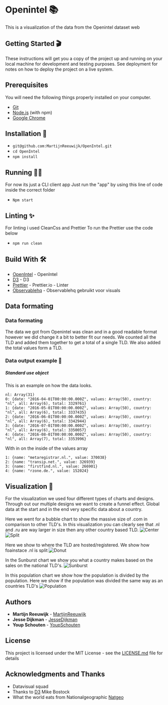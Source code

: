 # Openintel 📚

This is a visualization of the data from the Openintel dataset web



## Getting Started 🎬

These instructions will get you a copy of the project up and running on your local machine for development and testing purposes. See deployment for notes on how to deploy the project on a live system.

## Prerequisites

You will need the following things properly installed on your computer.

-   [Git](https://git-scm.com/)
-   [Node.js](https://nodejs.org/) (with npm)
-   [Google Chrome](https://google.com/chrome/)

## Installation 💾

-   `git@github.com:MartijnReeuwijk/OpenIntel.git`
-   `cd OpenIntel`
-   `npm install`

## Running 🏃‍♂️

For now its just a CLI client app
Just run the "app" by using this line of code inside the correct folder

-   `Npm start`

## Linting ✨

For linting i used CleanCss and Prettier
To run the Prettier use the code below

-   `npm run clean`

## Build With 🛠️

-   [OpenIntel](https://openintel.nl/) - OpenIntel
-   [D3](https://d3js.org/) - D3
-   [Prettier](https://prettier.io/docs/en/options.html) - Prettier.io - Linter
-   [Observablehq](https://beta.observablehq.com) - Observablehq gebruikt voor visuals

## Data formating

### Data formating

The data we got from Openintel was clean and in a good readable format however we did change it a bit to better fit our needs.
We counted all the TLD and added them together to get a total of a single TLD. We also added the total values form a TLD.

### Data output example 📝
##### Standard use object
This is an example on how the data looks.
```
nl: Array(31)
0: {date: "2016-04-01T00:00:00.000Z", values: Array(50), country: "nl", all: Array(6), total: 3329761}
1: {date: "2016-05-01T00:00:00.000Z", values: Array(50), country: "nl", all: Array(6), total: 3337435}
2: {date: "2016-06-01T00:00:00.000Z", values: Array(50), country: "nl", all: Array(6), total: 3342944}
3: {date: "2016-07-01T00:00:00.000Z", values: Array(50), country: "nl", all: Array(6), total: 3350057}
4: {date: "2016-08-01T00:00:00.000Z", values: Array(50), country: "nl", all: Array(7), total: 3353996}
```
With in on the inside of the values array
```
1: {name: "metaregistrar.nl.", value: 370038}
2: {name: "transip.net.", value: 326939}
3: {name: "firstfind.nl.", value: 266901}
4: {name: "rzone.de.", value: 152024}
```

## Visualization 👀
For the visualization we used four different types of charts and designs. Through out our multiple designs we want to create a funnel effect. Global data at the start and in the end very specific data about a country.

Here we went for a bubble chart to show the massive size of .com in comparison to other TLD's.
In this visualization you can clearly see that .nl and .ru are way larger in size then any other country based TLD.
![Center](https://github.com/MartijnReeuwijk/frontend-data/blob/master/assets/img/drawingone.jpg)
![Split](https://github.com/MartijnReeuwijk/frontend-data/blob/master/assets/img/drawingone.jpg)

Here we show to where the TLD are hosted/registered.
We show how foainstace .nl is split
![Donut](https://github.com/MartijnReeuwijk/frontend-data/blob/master/assets/img/drawingone.jpg)

In the Sunburst chart we show you what a country makes based on the sales on the national TLD's.
![Sunburst](https://github.com/MartijnReeuwijk/frontend-data/blob/master/assets/img/drawingone.jpg)

In this population chart we show how the population is divided by the population.
Here we show if the population was divided the same way as an countries TLD's
![Population](https://github.com/MartijnReeuwijk/frontend-data/blob/master/assets/img/drawingone.jpg)

## Authors

-   **Martijn Reeuwijk** - [MartijnReeuwijk](https://github.com/MartijnReeuwijk)
-   **Jesse Dijkman** - [JesseDijkman](https://github.com/jesseDijkman1)
-   **Youp Schouten** - [YoupSchouten](https://github.com/SlodderWolf)


## License

This project is licensed under the MIT License - see the [LICENSE.md](LICENSE.md) file for details

## Acknowledgments and Thanks

-   Datavisual squad
-   Thanks to [D3](https://bost.ocks.org/mike/) Mike Bostock
-   What the world eats from Nationalgeographic [Natgeo](https://www.nationalgeographic.com/what-the-world-eats/)
